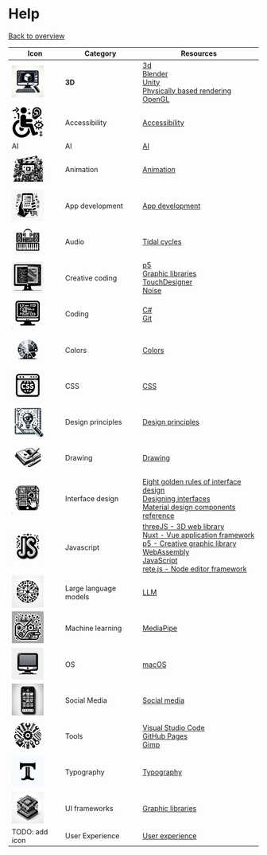 # Help

[Back to overview](/studiesstart/)


| Icon                                                  | Category              | Resources                                                                                                                                                                                                                                                                                        |
| ----------------------------------------------------- | --------------------- | ------------------------------------------------------------------------------------------------------------------------------------------------------------------------------------------------------------------------------------------------------------------------------------------------ |
| <img src="images/3d.jpeg" height="64"/>               | **3D**                | [3d](3d)<br>[Blender](3d/blender)<br>[Unity](unity)<br>[Physically based rendering](3d/physicallybasedrendering)<br>[OpenGL](opengl)                                                                                                                                                                                 |
| <img src="images/accessibility.jpeg" height="64"/>    | Accessibility         | [Accessibility](accessibility)                                                                                                                                                                                                                                                                   |
| AI                                                    | AI                    | [AI](ai)                                                                                                                                                                                                                                                                                         |
| <img src="images/animation.jpeg" height="64"/>        | Animation             | [Animation](animation)                                                                                                                                                                                                                                                                           |
| <img src="images/appdevelopment.jpeg" height="64"/>   | App development       | [App development](appdevelopment)                                                                                                                                                                                                                                                                |
| <img src="images/audio.jpeg" height="64"/>            | Audio                 | [Tidal cycles](tidalcycles)                                                                                                                                                                                                                                                                      |
| <img src="images/creativecoding.jpeg" height="64"/>   | Creative coding       | [p5](p5js)<br>[Graphic libraries](graphiclibraries)<br>[TouchDesigner](touchdesigner)<br>[Noise](noise)                                                                                                                                                                                          |
| <img src="images/coding.jpeg" height="64"/>           | Coding                | [C#](csharp)<br>[Git](git)                                                                                                                                                                                                                                                                       |
| <img src="images/colors.jpeg" height="64"/>           | Colors                | [Colors](colors)                                                                                                                                                                                                                                                                                 |
| <img src="images/css.jpeg" height="64"/>              | CSS                   | [CSS](css)                                                                                                                                                                                                                                                                                       |
| <img src="images/designprinciples.jpeg" height="64"/> | Design principles     | [Design principles](designprinciples)                                                                                                                                                                                                                                                            |
| <img src="images/drawing.jpeg" height="64"/>          | Drawing               | [Drawing](drawing)                                                                                                                                                                                                                                                                               |
| <img src="images/interfacedesign.jpeg" height="64"/>  | Interface design      | [Eight golden rules of interface design](https://capian.co/shneiderman-eight-golden-rules-interface-design)<br>[Designing interfaces](https://www.oreilly.com/library/view/designing-interfaces-3rd/9781492051954/)<br>[Material design components reference](https://m3.material.io/components) |
| <img src="images/js.jpeg" height="64"/>               | Javascript            | [threeJS - 3D web library](threejs)<br>[Nuxt - Vue application framework](nuxt)<br>[p5 - Creative graphic library](p5js)<br>[WebAssembly](webassembly)<br>[JavaScript](javascript)<br>[rete.js - Node editor framework](retejs)                                                                  |
| <img src="images/llm.jpeg" height="64"/>              | Large language models | [LLM](llm)                                                                                                                                                                                                                                                                                       |
| <img src="images/machinelearning.jpeg" height="64"/>  | Machine learning      | [MediaPipe](mediapipe)                                                                                                                                                                                                                                                                           |
| <img src="images/os.jpeg" height="64"/>               | OS                    | [macOS](macos)                                                                                                                                                                                                                                                                                   |
| <img src="images/socialmedia.jpeg" height="64"/>      | Social Media          | [Social media](socialmedia)                                                                                                                                                                                                                                                                      |
| <img src="images/tools.jpeg" height="64"/>            | Tools                 | [Visual Studio Code](vscode)<br>[GitHub Pages](githubpages)<br>[Gimp](gimp)                                                                                                                                                                                                                      |
| <img src="images/typography.jpeg" height="64"/>       | Typography            | [Typography](typography)                                                                                                                                                                                                                                                                         |
| <img src="images/uiframeworks.jpeg" height="64"/>     | UI frameworks         | [Graphic libraries](graphiclibraries)                                                                                                                                                                                                                                                            |
| TODO: add icon                                        | User Experience       | [User experience](ux)                                                                                                                                                                                                                                                                            |